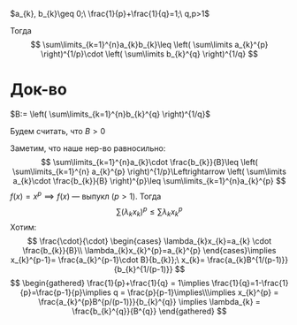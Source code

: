$a_{k}, b_{k}\geq 0;\ \frac{1}{p}+\frac{1}{q}=1;\ q,p>1$

Тогда 
$$
\sum\limits_{k=1}^{n}a_{k}b_{k}\leq \left( \sum\limits a_{k}^{p} \right)^{1/p}\cdot \left( \sum\limits b_{k}^{q} \right)^{1/q}
$$
# Док-во

$B:= \left( \sum\limits_{k=1}^{n}b_{k}^{q} \right)^{1/q}$

Будем считать, что $B>0$

Заметим, что наше нер-во равносильно:
$$
\sum\limits_{k=1}^{n}a_{k}\cdot \frac{b_{k}}{B}\leq \left( \sum\limits_{k=1}^{n} a_{k}^{p} \right)^{1/p}\Leftrightarrow \left( \sum\limits a_{k}\cdot \frac{b_{k}}{B} \right)^{p}\leq \sum\limits_{k=1}^{n}a_{k}^{p}
$$
$f(x)=x^{p}\implies f(x)$ — выпукл ($p>1$). Тогда
$$
\sum\limits(\lambda_{k}x_{k})^{p}\leq \sum\limits \lambda_{k}x_{k}^{p}
$$
Хотим:
$$
\frac{\cdot}{\cdot}
\begin{cases}
\lambda_{k}x_{k}=a_{k} \cdot \frac{b_{k}}{B}\\
\lambda_{k}x_{k}^{p}=a_{k}^{p}
\end{cases}\implies x_{k}^{p-1}= \frac{a_{k}^{p-1}\cdot B}{b_{k}};\ x_{k}= \frac{a_{k}B^{1/(p-1)}}{b_{k}^{1/(p-1)}}
$$
$$
\begin{gathered}
\frac{1}{p}+\frac{1}{q} = 1\implies \frac{1}{q}=1-\frac{1}{p}=\frac{p-1}{p}\implies q = \frac{p}{p-1}\implies\\\implies x_{k}^{p} = \frac{a_{k}^{p}B^{p/(p-1)}}{b_{k}^{q}} \implies \lambda_{k} = \frac{b_{k}^{q}}{B^{q}}
\end{gathered}
$$
